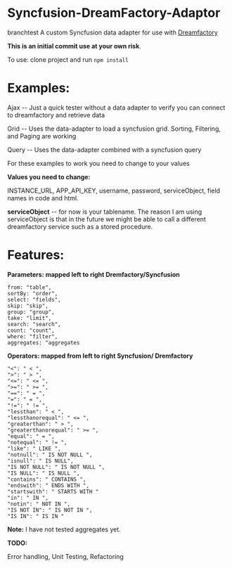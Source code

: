 # Syncfusion-DreamFactory-Adaptor
branchtest
A custom Syncfusion data adapter for use with [Dreamfactory](https://www.dreamfactory.com/)

**This is an initial commit use at your own risk**.

To use:
clone project and run `npm install`

# Examples: #

Ajax -- Just a quick tester without a data adapter to verify you can connect to dreamfactory and retrieve data

Grid -- Uses the data-adapter to load a syncfusion grid. Sorting, Filtering, and Paging are working

Query -- Uses the data-adapter combined with a syncfusion query

For these examples to work you need to change to your values

**Values you need to change:**

INSTANCE_URL, APP_API_KEY, username, password, serviceObject, field names in code and html.

**serviceObject** -- for now is your tablename.  The reason I am using serviceObject is that in the future we might be able to call a different dreamfactory service such as a stored procedure.

# Features: #

**Parameters: mapped left to right Dremfactory/Syncfusion**

    from: "table",
    sortBy: "order",
    select: "fields",
    skip: "skip",
    group: "group",
    take: "limit",
    search: "search",
    count: "count",
    where: "filter",
    aggregates: "aggregates

**Operators: mapped from left to right Syncfusion/ Dremfactory**

    "<": " < ",
    ">": " > ",
    "<=": " <= ",
    ">=": " >= ",
    "==": " = ",
    "=": " = ",
    "!=": " != ",
    "lessthan": " < ",
    "lessthanorequal": " <= ",
    "greaterthan": " > ",
    "greaterthanorequal": " >= ",
    "equal": " = ",
    "notequal": " != ",
    "like": " LIKE ",
    "notnull": " IS NOT NULL ",
    "isnull": " IS NULL",
    "IS NOT NULL": " IS NOT NULL ",
    "IS NULL": " IS NULL ",
    "contains": " CONTAINS ",
    "endswith": " ENDS WITH ",
    "startswith": " STARTS WITH "
    "in": " IN ",
    "notin": " NOT IN ",
    "IS NOT IN": " IS NOT IN ",
    "IS IN": " IS IN "
    
**Note:**  I have not tested aggregates yet.

**TODO:**

Error handling, Unit Testing, Refactoring



